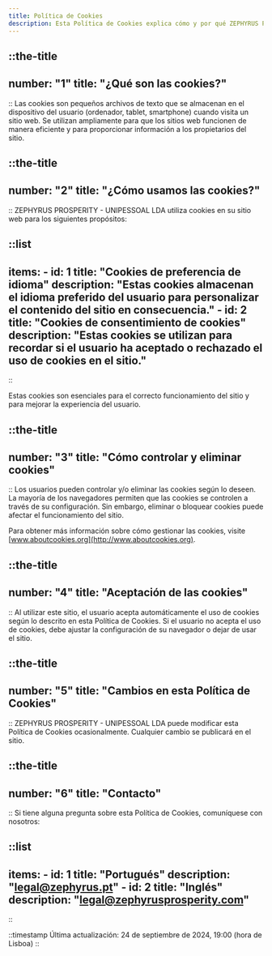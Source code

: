 ```yaml
---
title: Política de Cookies
description: Esta Política de Cookies explica cómo y por qué ZEPHYRUS PROSPERITY - UNIPESSOAL LDA utiliza cookies en su sitio web.
---
```


::the-title
---
number: "1"
title: "¿Qué son las cookies?"
---
::
Las cookies son pequeños archivos de texto que se almacenan en el dispositivo del usuario (ordenador, tablet, smartphone) cuando visita un sitio web. Se utilizan ampliamente para que los sitios web funcionen de manera eficiente y para proporcionar información a los propietarios del sitio.

::the-title
---
number: "2"
title: "¿Cómo usamos las cookies?"
---
::
ZEPHYRUS PROSPERITY - UNIPESSOAL LDA utiliza cookies en su sitio web para los siguientes propósitos:

::list
---
items:
    - id: 1
      title: "Cookies de preferencia de idioma"
      description: "Estas cookies almacenan el idioma preferido del usuario para personalizar el contenido del sitio en consecuencia."
    - id: 2
      title: "Cookies de consentimiento de cookies"
      description: "Estas cookies se utilizan para recordar si el usuario ha aceptado o rechazado el uso de cookies en el sitio."
---
::

Estas cookies son esenciales para el correcto funcionamiento del sitio y para mejorar la experiencia del usuario.

::the-title
---
number: "3"
title: "Cómo controlar y eliminar cookies"
---
::
Los usuarios pueden controlar y/o eliminar las cookies según lo deseen. La mayoría de los navegadores permiten que las cookies se controlen a través de su configuración. Sin embargo, eliminar o bloquear cookies puede afectar el funcionamiento del sitio.

Para obtener más información sobre cómo gestionar las cookies, visite [www.aboutcookies.org](http://www.aboutcookies.org).

::the-title
---
number: "4"
title: "Aceptación de las cookies"
---
::
Al utilizar este sitio, el usuario acepta automáticamente el uso de cookies según lo descrito en esta Política de Cookies. Si el usuario no acepta el uso de cookies, debe ajustar la configuración de su navegador o dejar de usar el sitio.

::the-title
---
number: "5"
title: "Cambios en esta Política de Cookies"
---
::
ZEPHYRUS PROSPERITY - UNIPESSOAL LDA puede modificar esta Política de Cookies ocasionalmente. Cualquier cambio se publicará en el sitio.

::the-title
---
number: "6"
title: "Contacto"
---
::
Si tiene alguna pregunta sobre esta Política de Cookies, comuníquese con nosotros:

::list
---
items:
    - id: 1
      title: "Portugués"
      description: "legal@zephyrus.pt"
    - id: 2
      title: "Inglés"
      description: "legal@zephyrusprosperity.com"
---
::

::timestamp
Última actualización: 24 de septiembre de 2024, 19:00 (hora de Lisboa)
::
